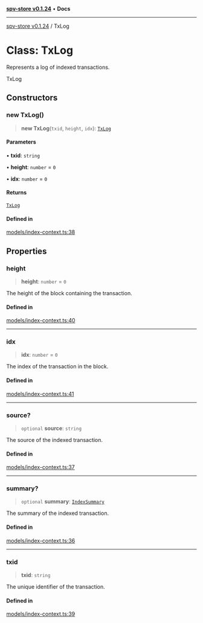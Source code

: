 [**spv-store v0.1.24**](../README.md) • **Docs**

***

[spv-store v0.1.24](../globals.md) / TxLog

# Class: TxLog

Represents a log of indexed transactions.

 TxLog

## Constructors

### new TxLog()

> **new TxLog**(`txid`, `height`, `idx`): [`TxLog`](TxLog.md)

#### Parameters

• **txid**: `string`

• **height**: `number` = `0`

• **idx**: `number` = `0`

#### Returns

[`TxLog`](TxLog.md)

#### Defined in

[models/index-context.ts:38](https://github.com/bitcoin-sv/spv-store/blob/03686d41c08cfcf21568a9b1fd3404a8ac07fb36/src/models/index-context.ts#L38)

## Properties

### height

> **height**: `number` = `0`

The height of the block containing the transaction.

#### Defined in

[models/index-context.ts:40](https://github.com/bitcoin-sv/spv-store/blob/03686d41c08cfcf21568a9b1fd3404a8ac07fb36/src/models/index-context.ts#L40)

***

### idx

> **idx**: `number` = `0`

The index of the transaction in the block.

#### Defined in

[models/index-context.ts:41](https://github.com/bitcoin-sv/spv-store/blob/03686d41c08cfcf21568a9b1fd3404a8ac07fb36/src/models/index-context.ts#L41)

***

### source?

> `optional` **source**: `string`

The source of the indexed transaction.

#### Defined in

[models/index-context.ts:37](https://github.com/bitcoin-sv/spv-store/blob/03686d41c08cfcf21568a9b1fd3404a8ac07fb36/src/models/index-context.ts#L37)

***

### summary?

> `optional` **summary**: [`IndexSummary`](../type-aliases/IndexSummary.md)

The summary of the indexed transaction.

#### Defined in

[models/index-context.ts:36](https://github.com/bitcoin-sv/spv-store/blob/03686d41c08cfcf21568a9b1fd3404a8ac07fb36/src/models/index-context.ts#L36)

***

### txid

> **txid**: `string`

The unique identifier of the transaction.

#### Defined in

[models/index-context.ts:39](https://github.com/bitcoin-sv/spv-store/blob/03686d41c08cfcf21568a9b1fd3404a8ac07fb36/src/models/index-context.ts#L39)
